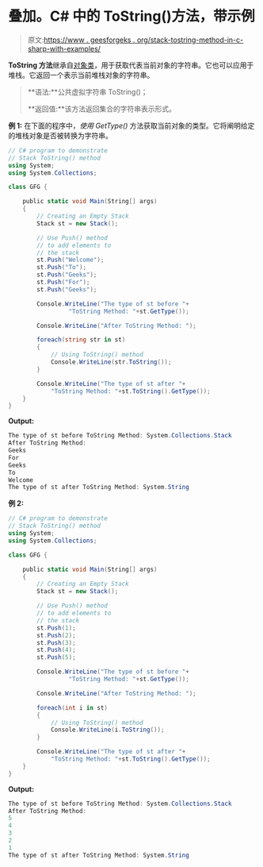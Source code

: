 # 叠加。C# 中的 ToString()方法，带示例

> 原文:[https://www . geesforgeks . org/stack-tostring-method-in-c-sharp-with-examples/](https://www.geeksforgeeks.org/stack-tostring-method-in-c-sharp-with-examples/)

**ToString 方法**继承自[对象类](https://www.geeksforgeeks.org/c-object-class/)，用于获取代表当前对象的字符串。它也可以应用于堆栈。它返回一个表示当前堆栈对象的字符串。

> **语法:**公共虚拟字符串 ToString()；
> 
> **返回值:**该方法返回集合的字符串表示形式。

**例 1:** 在下面的程序中，*使用 GetType()* 方法获取当前对象的类型。它将阐明给定的堆栈对象是否被转换为字符串。

```cs
// C# program to demonstrate
// Stack ToString() method
using System;
using System.Collections;

class GFG {

    public static void Main(String[] args)
    {
        // Creating an Empty Stack
        Stack st = new Stack();

        // Use Push() method
        // to add elements to 
        // the stack
        st.Push("Welcome");
        st.Push("To");
        st.Push("Geeks");
        st.Push("For");
        st.Push("Geeks");

        Console.WriteLine("The type of st before "+
                 "ToString Method: "+st.GetType());

        Console.WriteLine("After ToString Method: ");

        foreach(string str in st)
        {
            // Using ToString() method
            Console.WriteLine(str.ToString());
        }

        Console.WriteLine("The type of st after "+
            "ToString Method: "+st.ToString().GetType());
    }
}
```

**Output:**

```cs
The type of st before ToString Method: System.Collections.Stack
After ToString Method: 
Geeks
For
Geeks
To
Welcome
The type of st after ToString Method: System.String

```

**例 2:**

```cs
// C# program to demonstrate
// Stack ToString() method
using System;
using System.Collections;

class GFG {

    public static void Main(String[] args)
    {
        // Creating an Empty Stack
        Stack st = new Stack();

        // Use Push() method
        // to add elements to 
        // the stack
        st.Push(1);
        st.Push(2);
        st.Push(3);
        st.Push(4);
        st.Push(5);

        Console.WriteLine("The type of st before "+
                 "ToString Method: "+st.GetType());

        Console.WriteLine("After ToString Method: ");

        foreach(int i in st)
        {
            // Using ToString() method
            Console.WriteLine(i.ToString());
        }

        Console.WriteLine("The type of st after "+
            "ToString Method: "+st.ToString().GetType());
    }
}
```

**Output:**

```cs
The type of st before ToString Method: System.Collections.Stack
After ToString Method: 
5
4
3
2
1
The type of st after ToString Method: System.String

```